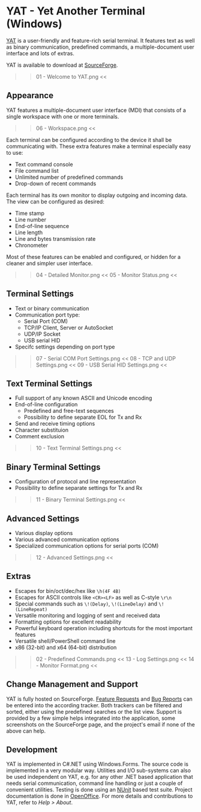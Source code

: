 YAT - Yet Another Terminal (Windows)
===============================

[YAT](http://sourceforge.net/projects/y-a-terminal/) is a user-friendly and feature-rich serial terminal. It features text as well as binary communication, predefined commands, a multiple-document user interface and lots of extras.

YAT is available to download at [SourceForge](http://sourceforge.net/projects/y-a-terminal/files/).

>> 01 - Welcome to YAT.png <<


Appearance
----------------
YAT features a multiple-document user interface (MDI) that consists of a single workspace with one or more terminals.

>> 06 - Workspace.png <<

Each terminal can be configured according to the device it shall be communicating with. These extra features make a terminal especially easy to use:

* Text command console
* File command list
* Unlimited number of predefined commands
* Drop-down of recent commands

Each terminal has its own monitor to display outgoing and incoming data. The view can be configured as desired:

* Time stamp
* Line number
* End-of-line sequence
* Line length
* Line and bytes transmission rate
* Chronometer

Most of these features can be enabled and configured, or hidden for a cleaner and simpler user interface.

>> 04 - Detailed Monitor.png <<
>> 05 - Monitor Status.png <<


Terminal Settings
------------------------
* Text or binary communication
* Communication port type:
	* Serial Port (COM)
	* TCP/IP Client, Server or AutoSocket
	* UDP/IP Socket
	* USB serial HID
* Specifc settings depending on port type

>> 07 - Serial COM Port Settings.png <<
>> 08 - TCP and UDP Settings.png <<
>> 09 - USB Serial HID Settings.png <<


Text Terminal Settings
------------------------------
* Full support of any known ASCII and Unicode encoding
* End-of-line configuration
	* Predefined and free-text sequences
	* Possibility to define separate EOL for Tx and Rx
* Send and receive timing options
* Character substituion
* Comment exclusion

>> 10 - Text Terminal Settings.png <<


Binary Terminal Settings
---------------------------------
* Configuration of protocol and line representation
* Possibility to define separate settings for Tx and Rx

>> 11 - Binary Terminal Settings.png <<


Advanced Settings
------------------------
* Various display options
* Various advanced communication options
* Specialized communication options for serial ports (COM)

>> 12 - Advanced Settings.png <<


Extras
--------
* Escapes for bin/oct/dec/hex like `\h(4F 4B)`
* Escapes for ASCII controls like `<CR><LF>` as well as C-style `\r\n`
* Special commands such as `\!(Delay)`, `\!(LineDelay)` and `\!(LineRepeat)`
* Versatile monitoring and logging of sent and received data
* Formatting options for excellent readability
* Powerful keyboard operation including shortcuts for the most important features
* Versatile shell/PowerShell command line
* x86 (32-bit) and x64 (64-bit) distribution

>> 02 - Predefined Commands.png <<
>> 13 - Log Settings.png <<
>> 14 - Monitor Format.png <<


Change Management and Support
---------------------------------------------
YAT is fully hosted on SourceForge. [Feature Requests](http://sourceforge.net/p/y-a-terminal/feature-requests/) and [Bug Reports](http://sourceforge.net/p/y-a-terminal/bugs/) can be entered into the according tracker. Both trackers can be filtered and sorted, either using the predefined searches or the list view.
Support is provided by a few simple helps integrated into the application, some screenshots on the SourceForge page, and the project's email if none of the above can help.

Development
------------------
YAT is implemented in C#.NET using Windows.Forms. The source code is implemented in a very modular way. Utilities and I/O sub-systems can also be used independent on YAT, e.g. for any other .NET based application that needs serial communication, command line handling or just a couple of convenient utilities.
Testing is done using an [NUnit](http://www.nunit.org/) based test suite. Project documentation is done in [OpenOffice](http://www.openoffice.org/). For more details and contributions to YAT, refer to *Help > About*.
